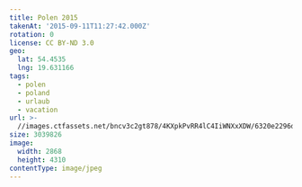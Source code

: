 ```yaml
---
title: Polen 2015
takenAt: '2015-09-11T11:27:42.000Z'
rotation: 0
license: CC BY-ND 3.0
geo:
  lat: 54.4535
  lng: 19.631166
tags:
  - polen
  - poland
  - urlaub
  - vacation
url: >-
  //images.ctfassets.net/bncv3c2gt878/4KXpkPvRR4lC4IiWNXxXDW/6320e2296d1291fd73a042a42dd0d3a7/polen-2015_25328929643_o
size: 3039826
image:
  width: 2868
  height: 4310
contentType: image/jpeg
---
```


